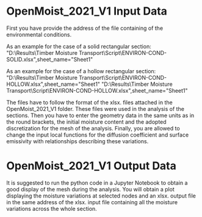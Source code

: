 # OpenMoist_2021_V1 Input Data

First you have provide the address of the file containing of the environmental conditions.

As an example for the case of a solid rectangular section: 
"D:\Results\Timber Moisture Transport\Script\ENVIRON-COND-SOLID.xlsx",sheet_name="Sheet1"

As an example for the case of a hollow rectangular section: 
"D:\Results\Timber Moisture Transport\Script\ENVIRON-COND-HOLLOW.xlsx",sheet_name="Sheet1"
"D:\Results\Timber Moisture Transport\Script\ENVIRON-COND-HOLLOW.xlsx",sheet_name="Sheet1"

The files have to follow the format of the xlsx. files attached in the OpenMoist_2021_V1 folder. 
These files were used in the analysis of the sections. Then you have to enter the geometry data in
the same units as in the round brackets, the initial moisture content and the adopted discretization 
for the mesh of the analysis. Finally, you are allowed to change the input local functions for
the diffusion coefficient and surface emissivity with relationships describing these variations.

# OpenMoist_2021_V1 Output Data

It is suggested to run the python code in a Jupyter Notebook to obtain a good display of the mesh
during the analysis. You will obtain a plot displaying the moisture variations at selected nodes
and an xlsx. output file in the same address of the xlsx. input file containing all the moisture 
variations across the whole section. 
